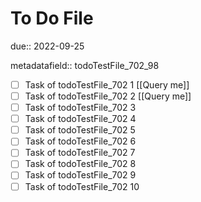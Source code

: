 # To Do File

due:: 2022-09-25

metadatafield:: todoTestFile_702_98

- [ ] Task of todoTestFile_702 1 [[Query me]]
- [ ] Task of todoTestFile_702 2 [[Query me]]
- [ ] Task of todoTestFile_702 3
- [ ] Task of todoTestFile_702 4
- [ ] Task of todoTestFile_702 5
- [ ] Task of todoTestFile_702 6
- [ ] Task of todoTestFile_702 7
- [ ] Task of todoTestFile_702 8
- [ ] Task of todoTestFile_702 9
- [ ] Task of todoTestFile_702 10